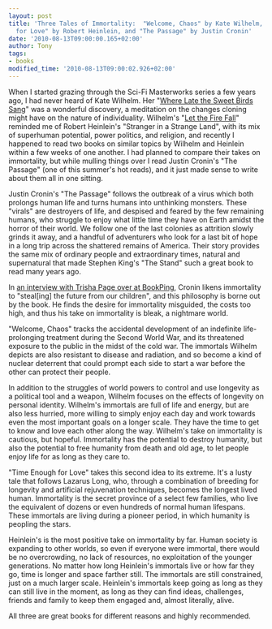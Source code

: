 ```yaml
---
layout: post
title: 'Three Tales of Immortality:  "Welcome, Chaos" by Kate Wilhelm, "Time Enough
  for Love" by Robert Heinlein, and "The Passage" by Justin Cronin'
date: '2010-08-13T09:00:00.165+02:00'
author: Tony
tags:
- books
modified_time: '2010-08-13T09:00:02.926+02:00'
---
```


When I started grazing through the Sci-Fi Masterworks series a few years ago, I
had never heard of Kate Wilhelm. Her "[Where
Late the Sweet Birds Sang](/2008-03-08-review-where-late-sweet-birds-sang-by)" was a wonderful discovery, a meditation on the
changes cloning might have on the nature of individuality. Wilhelm's "[Let
the Fire Fall](/2008-09-20-let-fire-fall-by-kate-wilhelm)" reminded me of Robert Heinlein's "Stranger in a Strange
Land", with its mix of superhuman potential, power politics, and religion, and
recently I happened to read two books on similar topics by Wilhelm and Heinlein
within a few weeks of one another. I had planned to compare their takes on
immortality, but while mulling things over I read Justin Cronin's "The Passage"
(one of this summer's hot reads), and it just made sense to write about them all
in one sitting. 

Justin Cronin's "The Passage" follows the outbreak of a virus which both
prolongs human life and turns humans into unthinking monsters. These "virals"
are destroyers of life, and despised and feared by the few remaining humans, who
struggle to enjoy what little time they have on Earth amidst the horror of their
world. We follow one of the last colonies as attrition slowly grinds it away,
and a handful of adventurers who look for a last bit of hope in a long trip
across the shattered remains of America. Their story provides the same mix of
ordinary people and extraordinary times, natural and supernatural that made
Stephen King's "The Stand" such a great book to read many years ago.

In [an interview with
Trisha Page over at BookPing](http://www.bookpage.com/books-10013261-The-Passage), Cronin likens immortality to "steal[ing] the
future from our children", and this philosophy is borne out by the book. He
finds the desire for immortality misguided, the costs too high, and thus his
take on immortality is bleak, a nightmare world.

"Welcome, Chaos" tracks the accidental development of an indefinite
life-prolonging treatment during the Second World War, and its threatened
exposure to the public in the midst of the cold war. The immortals Wilhelm
depicts are also resistant to disease and radiation, and so become a kind of
nuclear deterrent that could prompt each side to start a war before the other
can protect their people. 

In addition to the struggles of world powers to control and use longevity as a
political tool and a weapon, Wilhelm focuses on the effects of longevity on
personal identity. Wilhelm's immortals are full of life and energy, but are
also less hurried, more willing to simply enjoy each day and work towards even
the most important goals on a longer scale.  They have the time to get to know
and love each other along the way. Wilhelm's take on immortality is cautious,
but hopeful. Immortality has the potential to destroy humanity, but also the
potential to free humanity from death and old age, to let people enjoy life for
as long as they care to.

"Time Enough for Love" takes this second idea to its extreme. It's a lusty tale
that follows Lazarus Long, who, through a combination of breeding for longevity
and artificial rejuvenation techniques, becomes the longest lived human.
Immortality is the secret province of a select few families, who live the
equivalent of dozens or even hundreds of normal human lifespans. These
immortals are living during a pioneer period, in which humanity is peopling the
stars.

Heinlein's is the most positive take on immortality by far. Human society is
expanding to other worlds, so even if everyone were immortal, there would be no
overcrowding, no lack of resources, no exploitation of the younger generations.
No matter how long Heinlein's immortals live or how far they go, time is longer
and space farther still. The immortals are still constrained, just on a much
larger scale. Heinlein's immortals keep going as long as they can still live in
the moment, as long as they can find ideas, challenges, friends and family to
keep them engaged and, almost literally, alive.

All three are great books for different reasons and highly recommended.